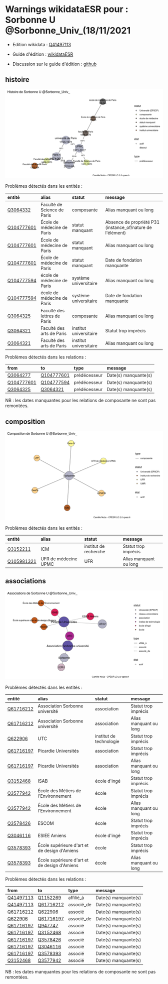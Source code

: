 Warnings wikidataESR pour : Sorbonne U @Sorbonne_Univ_(18/11/2021
================

- Edition wikidata : [Q41497113](https://www.wikidata.org/wiki/Q41497113)
- Guide d'édition : [wikidataESR](https://github.com/cpesr/wikidataESR/)

- Discussion sur le guide d'édition : [github](https://github.com/cpesr/wikidataESR/issues)



## histoire 

![Graphique non généré](Q41497113-histoire.png) 

Problèmes détectés dans les entités :

|entité                                                 |alias                        |statut                 |message                                                    |
|:------------------------------------------------------|:----------------------------|:----------------------|:----------------------------------------------------------|
|[Q3064332](https://www.wikidata.org/wiki/Q3064332)     |Faculté de Science de Paris  |composante             |Alias manquant ou long                                     |
|[Q104777601](https://www.wikidata.org/wiki/Q104777601) |École de médecine de Paris   |statut manquant        |Absence de propriété P31 (instance_of/nature de l'élément) |
|[Q104777601](https://www.wikidata.org/wiki/Q104777601) |École de médecine de Paris   |statut manquant        |Alias manquant ou long                                     |
|[Q104777601](https://www.wikidata.org/wiki/Q104777601) |École de médecine de Paris   |statut manquant        |Date de fondation manquante                                |
|[Q104777594](https://www.wikidata.org/wiki/Q104777594) |école de médecine de Paris   |système universitaire  |Alias manquant ou long                                     |
|[Q104777594](https://www.wikidata.org/wiki/Q104777594) |école de médecine de Paris   |système universitaire  |Date de fondation manquante                                |
|[Q3064325](https://www.wikidata.org/wiki/Q3064325)     |Faculté des lettres de Paris |composante             |Alias manquant ou long                                     |
|[Q3064321](https://www.wikidata.org/wiki/Q3064321)     |Faculté des arts de Paris    |institut universitaire |Statut trop imprécis                                       |
|[Q3064321](https://www.wikidata.org/wiki/Q3064321)     |Faculté des arts de Paris    |institut universitaire |Alias manquant ou long                                     |

Problèmes détectés dans les relations :

|from                                                   |to                                                     |type         |message              |
|:------------------------------------------------------|:------------------------------------------------------|:------------|:--------------------|
|[Q3064277](https://www.wikidata.org/wiki/Q3064277)     |[Q104777601](https://www.wikidata.org/wiki/Q104777601) |prédécesseur |Date(s) manquante(s) |
|[Q104777601](https://www.wikidata.org/wiki/Q104777601) |[Q104777594](https://www.wikidata.org/wiki/Q104777594) |prédécesseur |Date(s) manquante(s) |
|[Q3064325](https://www.wikidata.org/wiki/Q3064325)     |[Q3064321](https://www.wikidata.org/wiki/Q3064321)     |prédécesseur |Date(s) manquante(s) |

NB : les dates manquantes pour les relations de composante ne sont pas remontées. 



## composition 

![Graphique non généré](Q41497113-composition.png) 

Problèmes détectés dans les entités :

|entité                                                 |alias                |statut                |message                |
|:------------------------------------------------------|:--------------------|:---------------------|:----------------------|
|[Q3152211](https://www.wikidata.org/wiki/Q3152211)     |ICM                  |institut de recherche |Statut trop imprécis   |
|[Q105981321](https://www.wikidata.org/wiki/Q105981321) |UFR de médecine UPMC |UFR                   |Alias manquant ou long |

 



## associations 

![Graphique non généré](Q41497113-associations.png) 

Problèmes détectés dans les entités :

|entité                                               |alias                                        |statut                  |message                |
|:----------------------------------------------------|:--------------------------------------------|:-----------------------|:----------------------|
|[Q61716212](https://www.wikidata.org/wiki/Q61716212) |Association Sorbonne université              |association             |Statut trop imprécis   |
|[Q61716212](https://www.wikidata.org/wiki/Q61716212) |Association Sorbonne université              |association             |Alias manquant ou long |
|[Q622906](https://www.wikidata.org/wiki/Q622906)     |UTC                                          |institut de technologie |Statut trop imprécis   |
|[Q61716197](https://www.wikidata.org/wiki/Q61716197) |Picardie Universités                         |association             |Statut trop imprécis   |
|[Q61716197](https://www.wikidata.org/wiki/Q61716197) |Picardie Universités                         |association             |Alias manquant ou long |
|[Q3152468](https://www.wikidata.org/wiki/Q3152468)   |ISAB                                         |école d'ingé            |Statut trop imprécis   |
|[Q3577942](https://www.wikidata.org/wiki/Q3577942)   |École des Métiers de l'Environnement         |école                   |Statut trop imprécis   |
|[Q3577942](https://www.wikidata.org/wiki/Q3577942)   |École des Métiers de l'Environnement         |école                   |Alias manquant ou long |
|[Q3578426](https://www.wikidata.org/wiki/Q3578426)   |ESCOM                                        |école                   |Statut trop imprécis   |
|[Q3046116](https://www.wikidata.org/wiki/Q3046116)   |ESIEE Amiens                                 |école d'ingé            |Statut trop imprécis   |
|[Q3578393](https://www.wikidata.org/wiki/Q3578393)   |École supérieure d'art et de design d'Amiens |école                   |Statut trop imprécis   |
|[Q3578393](https://www.wikidata.org/wiki/Q3578393)   |École supérieure d'art et de design d'Amiens |école                   |Alias manquant ou long |

Problèmes détectés dans les relations :

|from                                                 |to                                                   |type       |message              |
|:----------------------------------------------------|:----------------------------------------------------|:----------|:--------------------|
|[Q41497113](https://www.wikidata.org/wiki/Q41497113) |[Q1152269](https://www.wikidata.org/wiki/Q1152269)   |affilié_à  |Date(s) manquante(s) |
|[Q41497113](https://www.wikidata.org/wiki/Q41497113) |[Q61716212](https://www.wikidata.org/wiki/Q61716212) |associé_de |Date(s) manquante(s) |
|[Q61716212](https://www.wikidata.org/wiki/Q61716212) |[Q622906](https://www.wikidata.org/wiki/Q622906)     |associé    |Date(s) manquante(s) |
|[Q622906](https://www.wikidata.org/wiki/Q622906)     |[Q61716197](https://www.wikidata.org/wiki/Q61716197) |associé_de |Date(s) manquante(s) |
|[Q61716197](https://www.wikidata.org/wiki/Q61716197) |[Q947747](https://www.wikidata.org/wiki/Q947747)     |associé    |Date(s) manquante(s) |
|[Q61716197](https://www.wikidata.org/wiki/Q61716197) |[Q3152468](https://www.wikidata.org/wiki/Q3152468)   |associé    |Date(s) manquante(s) |
|[Q61716197](https://www.wikidata.org/wiki/Q61716197) |[Q3578426](https://www.wikidata.org/wiki/Q3578426)   |associé    |Date(s) manquante(s) |
|[Q61716197](https://www.wikidata.org/wiki/Q61716197) |[Q3046116](https://www.wikidata.org/wiki/Q3046116)   |associé    |Date(s) manquante(s) |
|[Q61716197](https://www.wikidata.org/wiki/Q61716197) |[Q3578393](https://www.wikidata.org/wiki/Q3578393)   |associé    |Date(s) manquante(s) |
|[Q3152468](https://www.wikidata.org/wiki/Q3152468)   |[Q3577942](https://www.wikidata.org/wiki/Q3577942)   |associé    |Date(s) manquante(s) |

NB : les dates manquantes pour les relations de composante ne sont pas remontées. 

